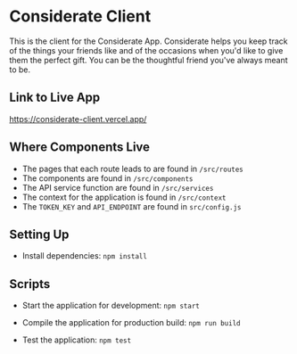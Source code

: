 # Considerate Client

This is the client for the Considerate App.
Considerate helps you keep track of the things your friends like and of the occasions when you'd like to give them the perfect gift.
You can be the thoughtful friend you've always meant to be.

## Link to Live App

https://considerate-client.vercel.app/

## Where Components Live

- The pages that each route leads to are found in `/src/routes`
- The components are found in `/src/components`
- The API service function are found in `/src/services`
- The context for the application is found in `/src/context`
- The `TOKEN_KEY` and `API_ENDPOINT` are found in `src/config.js`

## Setting Up

- Install dependencies: `npm install`

## Scripts

- Start the application for development: `npm start`

- Compile the application for production build: `npm run build`

- Test the application: `npm test`

